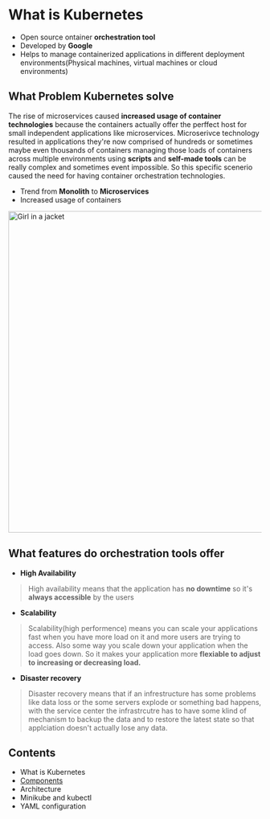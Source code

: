 # What is Kubernetes

- Open source ontainer **orchestration tool**
- Developed by **Google**
- Helps to manage containerized applications in different deployment environments(Physical machines, virtual machines or cloud environments)

## What Problem Kubernetes solve
The rise of microservices caused **increased usage of container technologies** because the containers actually offer the perffect host for small independent applications 
like microservices. Microserivce technology resulted in applications they're now comprised of hundreds or sometimes maybe even thousands of containers managing those loads of containers across multiple environments using **scripts** and **self-made tools** can be really complex and sometimes event impossible. So this specific scenerio caused the need for having container orchestration technologies.

- Trend from **Monolith** to **Microservices**
- Increased usage of containers

<img src="/media/k8sNeed.png" alt="Girl in a jacket" width="640" > 


## What features do orchestration tools offer

- **High Availability**
> High availability means that the application  has **no downtime** so it's **always accessible** by the users

- **Scalability** 
> Scalability(high performence) means you can scale your applications fast when you have more load on it and more users are trying to access. 
Also some way you scale down your application when the load goes down. So it makes your application more **flexiable to adjust to increasing or decreasing load.**

- **Disaster recovery**
> Disaster recovery means that if an infrestructure has some problems like data loss or the some servers explode or something bad happens, with the service center the infrastrcutre has to have some klind of mechanism to backup the data and to restore the latest state so that applciation doesn't actually lose any data.

## Contents
- What is Kubernetes
- [Components](part-1-components.md)
- Architecture
- Minikube and kubectl
- YAML configuration

